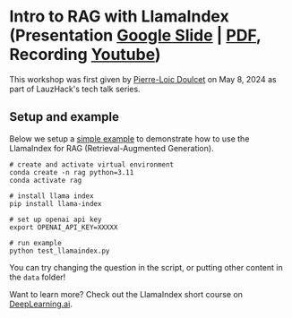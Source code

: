 # Intro to RAG with LlamaIndex (Presentation [Google Slide](https://docs.google.com/presentation/d/1rdoaHVmVTn5GYl2xXo83BB_A09MjC6SAkJfjbnlgd8U/edit?usp=sharing) | [PDF](./data/LlamaIndex_lauzhack.pdf), Recording [Youtube](https://youtu.be/Uh_RuwzCZhg))

This workshop was first given by [Pierre-Loic Doulcet](https://www.linkedin.com/in/doulcet/) on May 8, 2024 as part of LauzHack's tech talk series.

## Setup and example

Below we setup a [simple example](https://docs.llamaindex.ai/en/stable/getting_started/starter_example/) to demonstrate how to use the LlamaIndex for RAG (Retrieval-Augmented Generation).
```
# create and activate virtual environment
conda create -n rag python=3.11
conda activate rag

# install llama index
pip install llama-index

# set up openai api key
export OPENAI_API_KEY=XXXXX

# run example
python test_llamaindex.py
```

You can try changing the question in the script, or putting other content in the ``data`` folder!

Want to learn more? Check out the LlamaIndex short course on [DeepLearning.ai](https://www.deeplearning.ai/short-courses/building-agentic-rag-with-llamaindex/?utm_campaign=llamaindexC2-launch&utm_medium=video&utm_source=youtube&utm_content=teaser).

